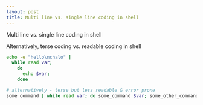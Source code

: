 ```yaml
---
layout: post
title: Multi line vs. single line coding in shell
---
```


Multi line vs. single line coding in shell

Alternatively, terse coding vs. readable coding in shell

```bash
echo -e "hello\nchalo" |
  while read var;
    do
      echo $var;        
    done

# alternatively - terse but less readable & error prone
some command | while read var; do some_command $var; some_other_command $var; done
```
